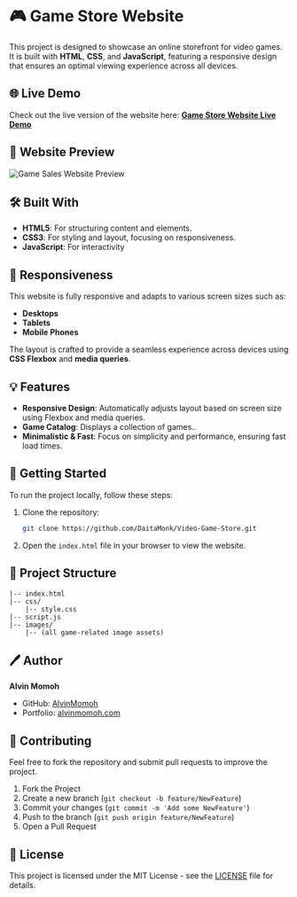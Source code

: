 # 🎮 Game Store Website

This project is designed to showcase an online storefront for video games. It is built with **HTML**, **CSS**, and **JavaScript**, featuring a responsive design that ensures an optimal viewing experience across all devices. 

## 🌐 Live Demo

Check out the live version of the website here: [**Game Store Website Live Demo**](https://yourwebsite.com)

## 📸 Website Preview

![Game Sales Website Preview](https://yourimageurl.com)

## 🛠️ Built With

- **HTML5**: For structuring content and elements.
- **CSS3**: For styling and layout, focusing on responsiveness.
- **JavaScript**: For interactivity
## 📱 Responsiveness

This website is fully responsive and adapts to various screen sizes such as:

- **Desktops**
- **Tablets**
- **Mobile Phones**

The layout is crafted to provide a seamless experience across devices using **CSS Flexbox** and **media queries**.

## 💡 Features

- **Responsive Design**: Automatically adjusts layout based on screen size using Flexbox and media queries.
- **Game Catalog**: Displays a collection of games..
- **Minimalistic & Fast**: Focus on simplicity and performance, ensuring fast load times.

## 🚀 Getting Started

To run the project locally, follow these steps:

1. Clone the repository:
   ```bash
   git clone https://github.com/DaitaMonk/Video-Game-Store.git
   ```
2. Open the `index.html` file in your browser to view the website.

## 📂 Project Structure

```plaintext
|-- index.html
|-- css/
    |-- style.css
|-- script.js
|-- images/
    |-- (all game-related image assets)
```

## 🖊️ Author

**Alvin Momoh**

- GitHub: [AlvinMomoh](https://github.com/DaitaMonk?tab=repositories)
- Portfolio: [alvinmomoh.com](https://daitamonk.github.io/Alvins-portfolio-website/index.html)

## 🤝 Contributing

Feel free to fork the repository and submit pull requests to improve the project.

1. Fork the Project
2. Create a new branch (`git checkout -b feature/NewFeature`)
3. Commit your changes (`git commit -m 'Add some NewFeature'`)
4. Push to the branch (`git push origin feature/NewFeature`)
5. Open a Pull Request

## 📄 License

This project is licensed under the MIT License - see the [LICENSE](LICENSE) file for details.
